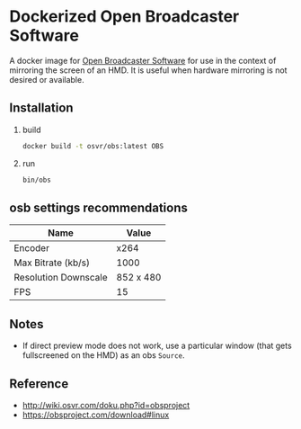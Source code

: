 Dockerized Open Broadcaster Software
====================================

A docker image for [Open Broadcaster Software](https://obsproject.com/) for use
in the context of mirroring the screen of an HMD.  It is useful when hardware
mirroring is not desired or available.

## Installation
1. build

    ```bash
    docker build -t osvr/obs:latest OBS
    ```

2. run

    ```bash
    bin/obs
    ```

## osb settings recommendations
| Name                 | Value     |
| -------------------- | --------- |
| Encoder              | x264      |
| Max Bitrate (kb/s)   | 1000      |
| Resolution Downscale | 852 x 480 |
| FPS                  | 15        |

## Notes
* If direct preview mode does not work, use a particular window (that gets
  fullscreened on the HMD) as an obs `Source`.

## Reference
* http://wiki.osvr.com/doku.php?id=obsproject
* https://obsproject.com/download#linux
